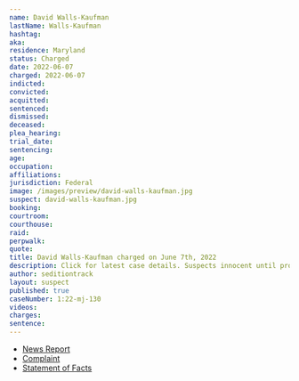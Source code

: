 ```yaml
---
name: David Walls-Kaufman
lastName: Walls-Kaufman
hashtag:
aka:
residence: Maryland
status: Charged
date: 2022-06-07
charged: 2022-06-07
indicted:
convicted:
acquitted:
sentenced:
dismissed:
deceased:
plea_hearing:
trial_date:
sentencing:
age:
occupation:
affiliations:
jurisdiction: Federal
image: /images/preview/david-walls-kaufman.jpg
suspect: david-walls-kaufman.jpg
booking:
courtroom:
courthouse:
raid:
perpwalk:
quote:
title: David Walls-Kaufman charged on June 7th, 2022
description: Click for latest case details. Suspects innocent until proven guilty.
author: seditiontrack
layout: suspect
published: true
caseNumber: 1:22-mj-130
videos:
charges:
sentence:
---
```

- [News Report](https://www.nbcnews.com/politics/justice-department/dc-chiropractor-stormed-capitol-arrested-jan-6-charges-rcna32679)
- [Complaint](https://www.justice.gov/usao-dc/case-multi-defendant/file/1511796/download)
- [Statement of Facts](https://www.justice.gov/usao-dc/case-multi-defendant/file/1511801/download)
